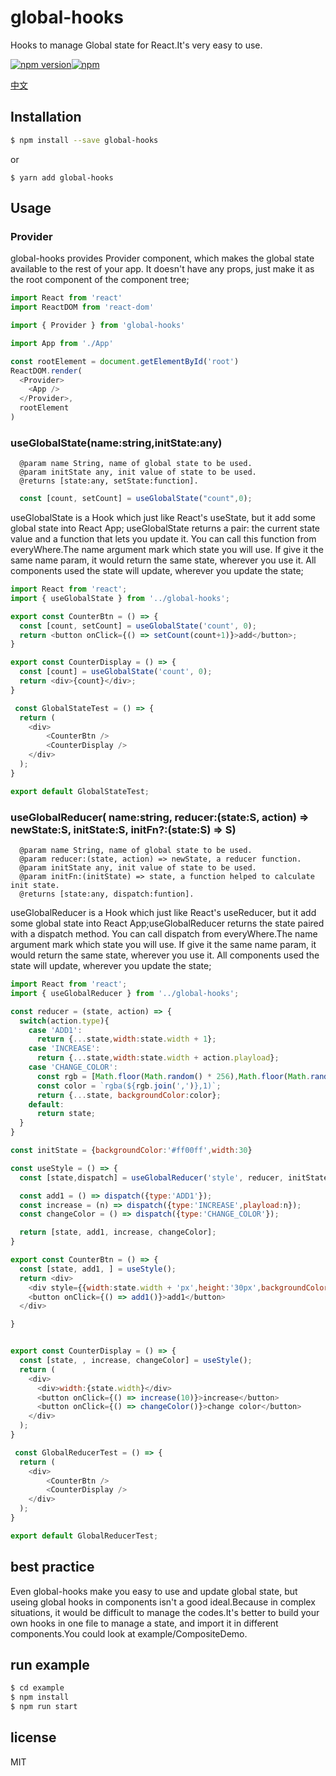 # global-hooks

Hooks to manage Global state for React.It's very easy to use.

[![npm version](https://img.shields.io/npm/v/global-hooks.svg?style=flat-square)](https://www.npmjs.com/package/global-hooks)[![npm](https://img.shields.io/npm/dm/global-hooks.svg)](https://www.npmjs.com/package/global-hooks)

[中文](./docs/zh-cn.md)

## Installation

```bash
$ npm install --save global-hooks
```

or

```
$ yarn add global-hooks
```

## Usage
### Provider
global-hooks provides Provider component, which makes the global state available to the rest of your app. It doesn't have any props, just make it as the root component of the component tree;
```js
import React from 'react'
import ReactDOM from 'react-dom'

import { Provider } from 'global-hooks'

import App from './App'

const rootElement = document.getElementById('root')
ReactDOM.render(
  <Provider>
    <App />
  </Provider>,
  rootElement
)
```

### useGlobalState(name:string,initState:any)
```
  @param name String, name of global state to be used.
  @param initState any, init value of state to be used.
  @returns [state:any, setState:function].
```
```js
  const [count, setCount] = useGlobalState("count",0);
```
useGlobalState is a Hook which just like React's useState, but it add some global state into React App; useGlobalState returns a pair: the current state value and a function that lets you update it. You can call this function from everyWhere.The name argument mark which state you will use. If give it the same name param, it would return the same state, wherever you use it. All components used the state will update, wherever you update the state;

```js
import React from 'react';
import { useGlobalState } from '../global-hooks';

export const CounterBtn = () => {
  const [count, setCount] = useGlobalState('count', 0);
  return <button onClick={() => setCount(count+1)}>add</button>;
}

export const CounterDisplay = () => {
  const [count] = useGlobalState('count', 0);
  return <div>{count}</div>;
}

 const GlobalStateTest = () => {
  return (
    <div>
        <CounterBtn />
        <CounterDisplay />
    </div>
  );
}

export default GlobalStateTest;

```

### useGlobalReducer( name:string, reducer:(state:S, action) => newState:S, initState:S, initFn?:(state:S) => S)
```
  @param name String, name of global state to be used.
  @param reducer:(state, action) => newState, a reducer function.
  @param initState any, init value of state to be used.
  @param initFn:(initState) => state, a function helped to calculate init state.
  @returns [state:any, dispatch:funtion].
```

useGlobalReducer is a Hook which just like React's useReducer, but it add some global state into React App;useGlobalReducer returns the state paired with a dispatch method. You can call dispatch from everyWhere.The name argument mark which state you will use. If give it the same name param, it would return the same state, wherever you use it. All components used the state will update, wherever you update the state;

```js
import React from 'react';
import { useGlobalReducer } from '../global-hooks';

const reducer = (state, action) => {
  switch(action.type){
    case 'ADD1':
      return {...state,width:state.width + 1};
    case 'INCREASE':
      return {...state,width:state.width + action.playload};
    case 'CHANGE_COLOR':
      const rgb = [Math.floor(Math.random() * 256),Math.floor(Math.random() * 256),Math.floor(Math.random() * 256)];
      const color = `rgba(${rgb.join(',')},1)`;
      return {...state, backgroundColor:color};
    default:
      return state;
  }
}

const initState = {backgroundColor:'#ff00ff',width:30}

const useStyle = () => {
  const [state,dispatch] = useGlobalReducer('style', reducer, initState);

  const add1 = () => dispatch({type:'ADD1'});
  const increase = (n) => dispatch({type:'INCREASE',playload:n});
  const changeColor = () => dispatch({type:'CHANGE_COLOR'});

  return [state, add1, increase, changeColor];
}

export const CounterBtn = () => {
  const [state, add1, ] = useStyle();
  return <div>
    <div style={{width:state.width + 'px',height:'30px',backgroundColor:state.backgroundColor,margin:'6px auto'}}></div>
    <button onClick={() => add1()}>add1</button>
  </div>

}


export const CounterDisplay = () => {
  const [state, , increase, changeColor] = useStyle();
  return (
    <div>
      <div>width:{state.width}</div>
      <button onClick={() => increase(10)}>increase</button>
      <button onClick={() => changeColor()}>change color</button>
    </div>
  );
}

 const GlobalReducerTest = () => {
  return (
    <div>
        <CounterBtn />
        <CounterDisplay />
    </div>
  );
}

export default GlobalReducerTest;
```
## best practice
Even global-hooks make you easy to use and update global state, but useing global hooks in components isn't a good ideal.Because in complex situations, it would be difficult to manage the codes.It's better to build your own hooks in one file to manage a state, and import it in different components.You could look at example/CompositeDemo.

## run example

```bash
$ cd example
$ npm install
$ npm run start
```

## license

MIT
